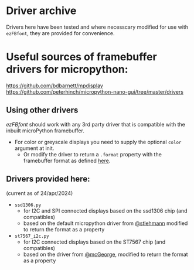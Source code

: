# Driver archive
Drivers here have been tested and where necesscary modified for use with `ezFBfont`, they are provided for convenience.

# Useful sources of framebuffer drivers for micropython:
https://github.com/bdbarnett/mpdisplay
https://github.com/peterhinch/micropython-nano-gui/tree/master/drivers

## Using other drivers
*ezFBfont* should work with any 3rd party driver that is compatible with the inbuilt microPython framebuffer.
* For color or greyscale displays you need to supply the optional `color` argument at init.
  * Or modify the driver to return a `.format` property with the framebuffer format as defined [here](https://docs.micropython.org/en/latest/library/framebuf.html#constants).

## Drivers provided here:
(current as of 24/apr/2024)
* `ssd1306.py`
  * for I2C and SPI connected displays based on the ssd1306 chip (and compatibles)
  * based on the default micropython driver from [@stlehmann](https://github.com/stlehmann/micropython-ssd1306) modified to return the format as a property
* `st7567_i2c.py`
  * for I2C connected displays based on the ST7567 chip (and compatibles)
  * based on the driver from [@mcGeorge](https://forum.micropython.org/viewtopic.php?t=12747), modified to return the format as a property
